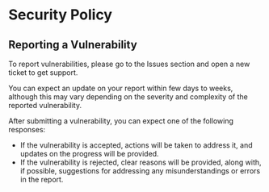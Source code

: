 # Security Policy

## Reporting a Vulnerability

To report vulnerabilities, please go to the Issues section and open a new ticket to get support.

You can expect an update on your report within few days to weeks, although this may vary depending on the severity and complexity of the reported vulnerability.

After submitting a vulnerability, you can expect one of the following responses:
- If the vulnerability is accepted, actions will be taken to address it, and updates on the progress will be provided.
- If the vulnerability is rejected, clear reasons will be provided, along with, if possible, suggestions for addressing any misunderstandings or errors in the report.
